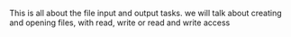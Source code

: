 This is all about the file input and output tasks. we will talk about creating and opening files, with read, write or read and write access
